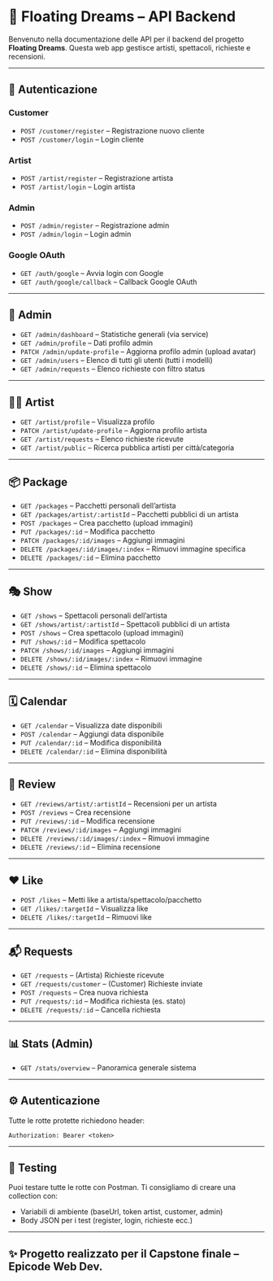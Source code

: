 
# 📘 Floating Dreams – API Backend

Benvenuto nella documentazione delle API per il backend del progetto **Floating Dreams**.
Questa web app gestisce artisti, spettacoli, richieste e recensioni.

---

## 🔐 Autenticazione

### Customer
- `POST /customer/register` – Registrazione nuovo cliente
- `POST /customer/login` – Login cliente

### Artist
- `POST /artist/register` – Registrazione artista
- `POST /artist/login` – Login artista

### Admin
- `POST /admin/register` – Registrazione admin
- `POST /admin/login` – Login admin

### Google OAuth
- `GET /auth/google` – Avvia login con Google
- `GET /auth/google/callback` – Callback Google OAuth

---

## 👤 Admin

- `GET /admin/dashboard` – Statistiche generali (via service)
- `GET /admin/profile` – Dati profilo admin
- `PATCH /admin/update-profile` – Aggiorna profilo admin (upload avatar)
- `GET /admin/users` – Elenco di tutti gli utenti (tutti i modelli)
- `GET /admin/requests` – Elenco richieste con filtro status

---

## 🧑‍🎤 Artist

- `GET /artist/profile` – Visualizza profilo
- `PATCH /artist/update-profile` – Aggiorna profilo artista
- `GET /artist/requests` – Elenco richieste ricevute
- `GET /artist/public` – Ricerca pubblica artisti per città/categoria

---

## 📦 Package

- `GET /packages` – Pacchetti personali dell’artista
- `GET /packages/artist/:artistId` – Pacchetti pubblici di un artista
- `POST /packages` – Crea pacchetto (upload immagini)
- `PUT /packages/:id` – Modifica pacchetto
- `PATCH /packages/:id/images` – Aggiungi immagini
- `DELETE /packages/:id/images/:index` – Rimuovi immagine specifica
- `DELETE /packages/:id` – Elimina pacchetto

---

## 🎭 Show

- `GET /shows` – Spettacoli personali dell’artista
- `GET /shows/artist/:artistId` – Spettacoli pubblici di un artista
- `POST /shows` – Crea spettacolo (upload immagini)
- `PUT /shows/:id` – Modifica spettacolo
- `PATCH /shows/:id/images` – Aggiungi immagini
- `DELETE /shows/:id/images/:index` – Rimuovi immagine
- `DELETE /shows/:id` – Elimina spettacolo

---

## 🗓️ Calendar

- `GET /calendar` – Visualizza date disponibili
- `POST /calendar` – Aggiungi data disponibile
- `PUT /calendar/:id` – Modifica disponibilità
- `DELETE /calendar/:id` – Elimina disponibilità

---

## 📝 Review

- `GET /reviews/artist/:artistId` – Recensioni per un artista
- `POST /reviews` – Crea recensione
- `PUT /reviews/:id` – Modifica recensione
- `PATCH /reviews/:id/images` – Aggiungi immagini
- `DELETE /reviews/:id/images/:index` – Rimuovi immagine
- `DELETE /reviews/:id` – Elimina recensione

---

## ❤️ Like

- `POST /likes` – Metti like a artista/spettacolo/pacchetto
- `GET /likes/:targetId` – Visualizza like
- `DELETE /likes/:targetId` – Rimuovi like

---

## 📬 Requests

- `GET /requests` – (Artista) Richieste ricevute
- `GET /requests/customer` – (Customer) Richieste inviate
- `POST /requests` – Crea nuova richiesta
- `PUT /requests/:id` – Modifica richiesta (es. stato)
- `DELETE /requests/:id` – Cancella richiesta

---

## 📊 Stats (Admin)

- `GET /stats/overview` – Panoramica generale sistema

---

## ⚙️ Autenticazione

Tutte le rotte protette richiedono header:

```
Authorization: Bearer <token>
```

---

## 🧪 Testing

Puoi testare tutte le rotte con Postman. Ti consigliamo di creare una collection con:
- Variabili di ambiente (baseUrl, token artist, customer, admin)
- Body JSON per i test (register, login, richieste ecc.)

---

## ✨ Progetto realizzato per il Capstone finale – Epicode Web Dev.
